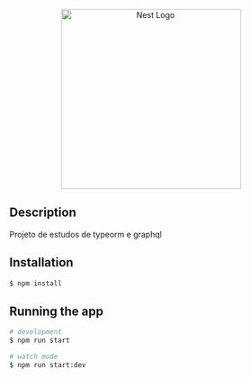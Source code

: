 <p align="center">
  <a href="http://nestjs.com/" target="blank"><img src="https://nestjs.com/img/logo_text.svg" width="320" alt="Nest Logo" /></a>
</p>

## Description

Projeto de estudos de typeorm e graphql

## Installation

```bash
$ npm install
```
## Running the app

```bash
# development
$ npm run start

# watch mode
$ npm run start:dev